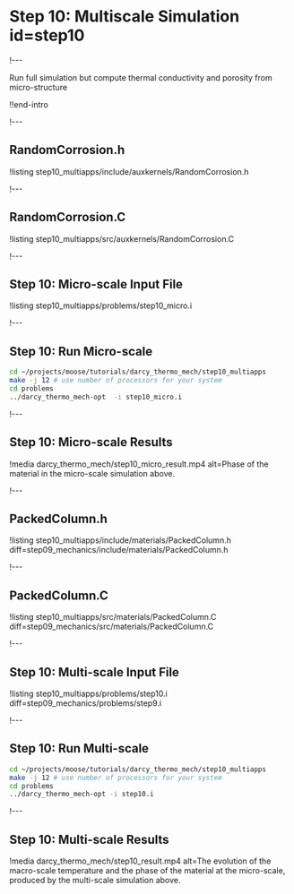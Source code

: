 # Step 10: Multiscale Simulation id=step10

!---

Run full simulation but compute thermal conductivity and porosity from micro-structure

!!end-intro

!---

## RandomCorrosion.h

!listing step10_multiapps/include/auxkernels/RandomCorrosion.h

!---

## RandomCorrosion.C

!listing step10_multiapps/src/auxkernels/RandomCorrosion.C

!---

## Step 10: Micro-scale Input File

!listing step10_multiapps/problems/step10_micro.i

!---

## Step 10: Run Micro-scale

```bash
cd ~/projects/moose/tutorials/darcy_thermo_mech/step10_multiapps
make -j 12 # use number of processors for your system
cd problems
../darcy_thermo_mech-opt  -i step10_micro.i
```

!---

## Step 10: Micro-scale Results

!media darcy_thermo_mech/step10_micro_result.mp4
       alt=Phase of the material in the micro-scale simulation above.

!---

## PackedColumn.h

!listing step10_multiapps/include/materials/PackedColumn.h diff=step09_mechanics/include/materials/PackedColumn.h

!---

## PackedColumn.C

!listing step10_multiapps/src/materials/PackedColumn.C diff=step09_mechanics/src/materials/PackedColumn.C

!---

## Step 10: Multi-scale Input File

!listing step10_multiapps/problems/step10.i diff=step09_mechanics/problems/step9.i

!---

## Step 10: Run Multi-scale

```bash
cd ~/projects/moose/tutorials/darcy_thermo_mech/step10_multiapps
make -j 12 # use number of processors for your system
cd problems
../darcy_thermo_mech-opt -i step10.i
```

!---

## Step 10: Multi-scale Results

!media darcy_thermo_mech/step10_result.mp4
       alt=The evolution of the macro-scale temperature and the phase of the material at the micro-scale, produced by the multi-scale simulation above.
